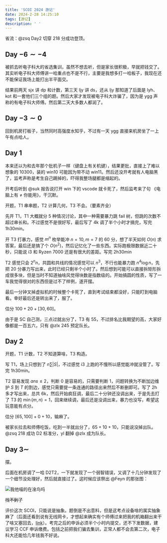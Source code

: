 ```yaml
---
title: 'SCOI 2024 游记'
date: 2024-2-28 14:25:10
tags: [游记]
description: ' '
---
```


省流：@zsq Day2 切穿 $218$ 分成功登顶。

## Day $-6 \sim -4$

被抓去听电子科大的省选集训，虽然不想去听，但是家长很积极，早就把钱交了。其实听电子科大师傅讲一哈重点也不是不行，主要是我想多打一哈板子，我现在还不能保证我场上能打出半平面交。

结果前两天 sjx 讲 dp 和计数，第三天 ljy 讲 ds，还从 ljy 那知道了后面是 lyh、kot 和一套他们三个组的题。然后大家才发现被电子科大诈骗了，因为是 ygg 声称的有电子科大师傅。然后第二天大多数人都润了。

## Day $-3 \sim 0$

回到机房打板子，当然同时高强度水知乎，不过有一天 ygg 直接来机房坐了一上午有点哈人。

## Day $1$

本来还以为和去年那个批机子一样（键盘上有关机键），结果更批，直接上了难以想象的 10300，装的 win10 可能因为带不动 win11。然后还没开考就有人电脑黑了，监考声称是考生自己踢掉的，吓得我整场腿都是缩起的。

开考后听到 @suk 报告说打开 win 下的 vscode 就卡死了，然后监考来了句 《电脑上有 $\neq$ 你能用》，干沉默。

开题，T1 串串题，T2 计算几何，T3 不会。（要素齐全）

先开 T1，T1 大概就分 5 种情况讨论，其中一种需要暴力跳 fail 树，但跳的次数不超过串长和。不过感觉不是很好写，最后写了 4k 调了半个小时才搞完，写完 1h30min。

开 T3 打暴力，感觉 $m^n$ 枚举能冲 $n=10,m=7$ 的 $60$ 分，想了半天如何 $O(n)$ 求答案，最后还是搞了个 $O(n^2)$，然后记忆化了一些东西。实际跑极限数据近二十秒，只能说 i3 和 Ryzen 7000 还是有很大的差距。写完 2h30min

T2 感觉只会 $2^n n$，共圆和共线的情况感觉可以 $n^3$，不行也能暴力跑 $n^4 \log n$，先把 $20$ 分暴力写出来，此时已经只剩半个小时了。然后想到可能可以直接拆矩形拆成很多块，但是当时不知道抽啥风觉得块数是指数级的。开始搞圆的性质，写了一车我觉得很对的东西但是过不了样例，遂开摆。

最后一分钟叉掉虚拟机的时候整个卡死了，直到考试结束都没好，只能盯到电脑看。幸好最后还是转出来了，服了。

估分 $100 + 20 + [30,60]$。

由于是 SC 自己测，三点过就出分了，T3 有 $55$，不过排名比我期望的高，大家好像都是一百五六，只有 @zlx $245$ 预定队长。

## Day $2$

开题，T1 计数，T2 不知道算啥，T3 构造。

写 T1，场上只想到了 $n \sum |S|$，不过感觉 i3 上跑的不慢所以感觉能冲就没管了。写完 1h30min。

T2 容易发现 $ans \leq 2$，判断 $0$ 是容易的，只需要判断 $1$，问题转换为不断加边维护 $S$ 到 $T$ 的割边，感觉只需要提一条连通的路径出来然后不断删即可。写了 2h 多才写出来，总共 6k，然后开始疯狂调，最后二十分钟还没调出来，于是先去打了 T3 的 $\min(m,n) = 1$，回来继续调，最后还是没调出来，暴力也没写，希望这玩意能有点分。

估分 $[65,100] + 0 + 10$，输麻了。

被家长拉去和师傅吃饭，吃到一半就出分了，$65 + 10 + 10$，只能说没掉出队。@zsq $218$ 成功 D2 标准分，yl 翻掉 @zlx 成为队长。

## Day $3 \sim$

摆。

后面在机房调了一哈 D2T2，一下就发现了一个弱智错误，又调了十几分钟发现了一个细节没处理好，然后就直接过了。这时候应该祭出 @Feyn 的那张图：

![我他喵的在淦鸟吗]()

~~找不到了~~

评价这次 SCOI，只能说是抽象。题倒是不出意料，但是这考点设备啥的属实抽象麻了（后面还看到说有无线网卡，才想起来确实有个师傅过来把我的机箱翻出来干了啥又塞回去，[link](https://www.luogu.com.cn/discuss/782820)）。考完之后的申诉必须半个小时内提交，还不下发数据，建议学习 CCF 申诉缴费。包括之前把我们骗去集训，正常人都不会去第二次，电子科大还能恰几年钱我不好说。